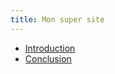 ```yaml
---
title: Mon super site
---
```


<ul>
    <li>
        <a href="intro">Introduction</a>
    </li>
    <li>
        <a href="conclu.md">Conclusion</a>
    </li>
</ul>

